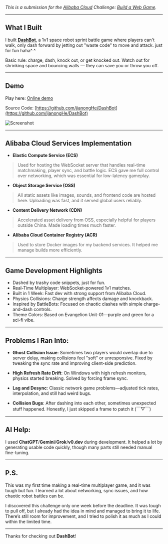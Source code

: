 *This is a submission for the [Alibaba Cloud](https://int.alibabacloud.com/m/1000402443/) Challenge: [Build a Web Game](https://dev.to/challenges/alibaba).*

---

## What I Built

I built [**DashBot**]((https://dashbot.jianong.me/)), a 1v1 space robot sprint battle game where players can't walk, only dash forward by jetting out "waste code" to move and attack. just for fun haha^ ^

Basic rule: charge, dash, knock out, or get knocked out. Watch out for shrinking space and bouncing walls — they can save you or throw you off.

---

## Demo

Play here: [Online demo](https://dashbot.jianong.me/)

Source Code: [https://github.com/jianongHe/DashBot](https://github.com/jianongHe/DashBot)

![Screenshot](https://dev-to-uploads.s3.amazonaws.com/uploads/articles/559x3o03monhfqdoxx9i.jpg)

---

## Alibaba Cloud Services Implementation

- **Elastic Compute Service (ECS)**  
> Used for hosting the WebSocket server that handles real-time matchmaking, player sync, and battle logic. ECS gave me full control over networking, which was essential for low-latency gameplay.


- **Object Storage Service (OSS)**  
> All static assets like images, sounds, and frontend code are hosted here. Uploading was fast, and it served global users reliably.


- **Content Delivery Network (CDN)**  
> Accelerated asset delivery from OSS, especially helpful for players outside China. Made loading times much faster.


- **Alibaba Cloud Container Registry (ACR)**  
> Used to store Docker images for my backend services. It helped me manage builds more efficiently.

---

## Game Development Highlights

- Dashed by trashy code snippets, just for fun.
- Real-Time Multiplayer: WebSocket-powered 1v1 matches.
- Built in 1 Week: Fast dev with strong support from Alibaba Cloud.
- Physics Collisions: Charge strength affects damage and knockback.
- Inspired by BattleBots: Focused on chaotic clashes with simple charge-and-dash controls.
- Theme Colors: Based on Evangelion Unit-01—purple and green for a sci-fi vibe.

---

## Problems I Ran Into:
- **Ghost Collision Issue**: Sometimes two players would overlap due to server delay, making collisions feel "soft" or unresponsive. Fixed by tweaking the sync rate and improving client-side prediction.

- **High Refresh Rate Drift**: On Windows with high refresh monitors, physics started breaking. Solved by forcing frame sync.

- **Lag and Desync**: Classic network game problems—adjusted tick rates, interpolation, and still had weird bugs.

- **Collision Bugs**: After dashing into each other, sometimes unexpected stuff happened. Honestly, I just skipped a frame to patch it (￣▽￣)

---

## AI Help:
I used **ChatGPT**/**Gemini**/**Grok**/**v0.dev** during development. It helped a lot by generating usable code quickly, though many parts still needed manual fine-tuning.

---

## P.S.

This was my first time making a real-time multiplayer game, and it was tough but fun. I learned a lot about networking, sync issues, and how chaotic robot battles can be.

I discovered this challenge only one week before the deadline. It was tough to pull off, but I already had the idea in mind and managed to bring it to life. There’s still room for improvement, and I tried to polish it as much as I could within the limited time.

---

Thanks for checking out **DashBot**!

